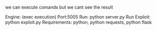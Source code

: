 we can execute comands but we cant see the result


Engine: (exec execution)
Port:5005
Run: python server.py
Run Exploit: python exploit.py
Requirements: python, python requests, python flask
